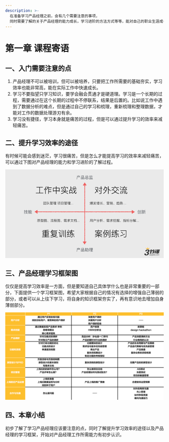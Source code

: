 ```yaml
---
description: >-
  在准备学习产品经理之前，会有几个需要注意的事项，
  同时需要了解的关于产品经理的能力成长，学习进阶的方法方式等等，能对自己的职业生涯成长与规划有一个初步的了解。
---
```


# 第一章 课程寄语

## 一、入门需要注意的点

1. 产品经理不可以被培训，但可以被培养，只要把工作所需要的基础夯实，学习效率也能非常高，能在实际工作中快速成长。
2. 学习不要指望只学习知识，要学会融会贯通才是硬道理。学习是一个长期的过程，需要通过在这个长期的过程中不停联系，结果是后置的。比如说工作中遇到了数据分析的难点，但是通过自己的学习和梳理，重新梳理和整理数据，才能对工作的数据处理游刃有余。
3. 学习没有捷径，学习本身就是痛苦的过程，但是可以通过提升学习的效率来减轻痛苦。

## 二、提升学习效率的途径

有时候可能会感到迷茫，学习很痛苦，但是怎么才能提高学习的效率来减轻痛苦，可以通过下图对产品经理的能力和学习进阶的了解过程。

![&#x4EA7;&#x54C1;&#x7ECF;&#x7406;&#x80FD;&#x529B;&#x548C;&#x5B66;&#x4E60;&#x8FDB;&#x9636;&#x56DB;&#x8C61;&#x9650;&#x56FE;](.gitbook/assets/010103-zhong-yao-ke-cheng-ji-yu.png)

## 三、产品经理学习框架图

仅仅是提高学习效率是一方面，但是要知道自己具体学什么也是非常重要的一部分，下面提供一个学习框架图，希望大家根据自己的情况有选择的增强自己薄弱的部分，或者可以从上往下学习，将自身的知识框架夯实了，再有意识地去增加自身薄弱部分。

![&#x4EA7;&#x54C1;&#x7ECF;&#x7406;&#x5B66;&#x4E60;&#x6846;&#x67B6;&#x56FE;](.gitbook/assets/010105-zhong-yao-ke-cheng-ji-yu.png)

## 四、本章小结

初步了解了学习产品经理应该要注意的点，同时了解提升学习效率的途径以及产品经理的学习框架，开始对产品经理工作所需能力有初步认识。


